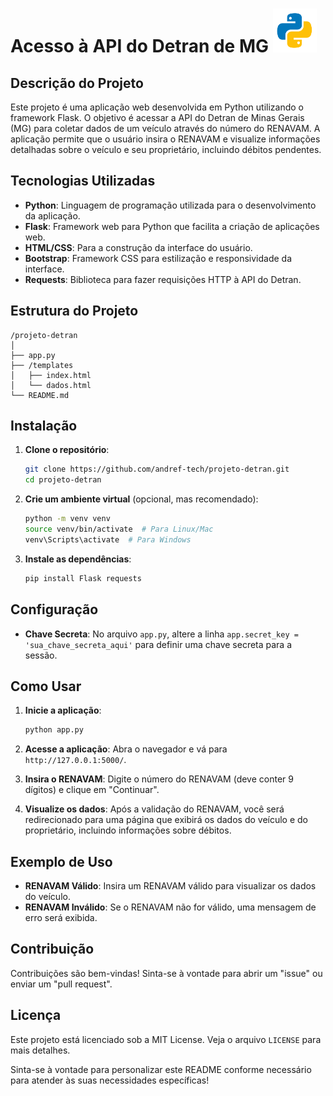 # Acesso à API do Detran de MG <img src='https://github.com/andref-tech/andref-tech/blob/main/Python-programming-logo-on-transparent-background-PNG.png' width='70'>

## Descrição do Projeto

Este projeto é uma aplicação web desenvolvida em Python utilizando o framework Flask. O objetivo é acessar a API do Detran de Minas Gerais (MG) para coletar dados de um veículo através do número do RENAVAM. A aplicação permite que o usuário insira o RENAVAM e visualize informações detalhadas sobre o veículo e seu proprietário, incluindo débitos pendentes.

## Tecnologias Utilizadas

- **Python**: Linguagem de programação utilizada para o desenvolvimento da aplicação.
- **Flask**: Framework web para Python que facilita a criação de aplicações web.
- **HTML/CSS**: Para a construção da interface do usuário.
- **Bootstrap**: Framework CSS para estilização e responsividade da interface.
- **Requests**: Biblioteca para fazer requisições HTTP à API do Detran.

## Estrutura do Projeto

```
/projeto-detran
│
├── app.py
├── /templates
│   ├── index.html
│   └── dados.html
└── README.md
```

## Instalação

1. **Clone o repositório**:
   ```bash
   git clone https://github.com/andref-tech/projeto-detran.git
   cd projeto-detran
   ```

2. **Crie um ambiente virtual** (opcional, mas recomendado):
   ```bash
   python -m venv venv
   source venv/bin/activate  # Para Linux/Mac
   venv\Scripts\activate  # Para Windows
   ```

3. **Instale as dependências**:
   ```bash
   pip install Flask requests
   ```

## Configuração

- **Chave Secreta**: No arquivo `app.py`, altere a linha `app.secret_key = 'sua_chave_secreta_aqui'` para definir uma chave secreta para a sessão.

## Como Usar

1. **Inicie a aplicação**:
   ```bash
   python app.py
   ```

2. **Acesse a aplicação**: Abra o navegador e vá para `http://127.0.0.1:5000/`.

3. **Insira o RENAVAM**: Digite o número do RENAVAM (deve conter 9 dígitos) e clique em "Continuar".

4. **Visualize os dados**: Após a validação do RENAVAM, você será redirecionado para uma página que exibirá os dados do veículo e do proprietário, incluindo informações sobre débitos.

## Exemplo de Uso

- **RENAVAM Válido**: Insira um RENAVAM válido para visualizar os dados do veículo.
- **RENAVAM Inválido**: Se o RENAVAM não for válido, uma mensagem de erro será exibida.

## Contribuição

Contribuições são bem-vindas! Sinta-se à vontade para abrir um "issue" ou enviar um "pull request".

## Licença

Este projeto está licenciado sob a MIT License. Veja o arquivo `LICENSE` para mais detalhes.


Sinta-se à vontade para personalizar este README conforme necessário para atender às suas necessidades específicas!
